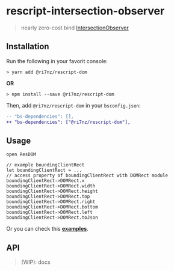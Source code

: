 # rescript-intersection-observer
> nearly zero-cost bind [IntersectionObserver](https://developer.mozilla.org/en-US/docs/Web/API/IntersectionObserver)


## Installation

Run the following in your favorit console: 
```console
> yarn add @ri7nz/rescript-dom
```

**OR**

```console
> npm install --save @ri7nz/rescript-dom
```

Then, add `@ri7nz/rescript-dom` in your `bsconfig.json`:

```diff
-- "bs-dependencies": [],
++ "bs-dependencies": ["@ri7nz/rescript-dom"],
```

## Usage

```rescript
open ResDOM

// example boundingClientRect
let boundingClientRect = ...
// access property of boundingClientRect with DOMRect module
boundingClientRect->DOMRect.x
boundingClientRect->DOMRect.width
boundingClientRect->DOMRect.height
boundingClientRect->DOMRect.top
boundingClientRect->DOMRect.right
boundingClientRect->DOMRect.bottom
boundingClientRect->DOMRect.left
boundingClientRect->DOMRect.toJson
```

Or you can check this [**examples**](https://github.com/ri7nz/rescript-libs/tree/main/examples/dev/dev__intersection.res).

## API
> (WIP): docs
